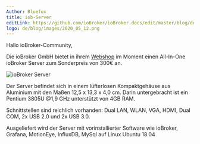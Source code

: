 ```yaml
---
Author: Bluefox
title: iob-Server
editLink: https://github.com/ioBroker/ioBroker.docs/edit/master/blog/de/2020_05_12.md
logo: de/blog/images/2020_05_12.png
---
```

Hallo ioBroker-Community,
<!-- ID: 477996 -->

Die ioBroker GmbH bietet in ihrem [Webshop](https://iobroker.com/shop) im Moment einen All-In-One ioBroker Server zum Sonderpreis von 300€ an.
<!-- ID: 908881 -->

![ioBroker Server](https://iobroker.com/wp-content/uploads/2020/04/iob-server.png)
<!-- ID: 805228 -->

Der Server befindet sich in einem lüfterlosen Kompaktgehäuse aus Aluminium mit den Maßen 12,5 x 13,3 x 4,0 cm.
Darin untergebracht ist ein Pentium 3805U @1,9 GHz unterstützt von 4GB RAM.
<!-- ID: 378829 -->

Schnittstellen sind reichlich vorhanden: Dual LAN, WLAN, VGA, HDMI, Dual COM, 2x USB 2.0 und 2x USB 3.0.
<!-- ID: 745730 -->

Ausgeliefert wird der Server mit vorinstallierter Software wie ioBroker, Grafana, MotionEye, InfluxDB, MySql auf Linux Ubuntu 18.04
<!-- ID: 852202 -->